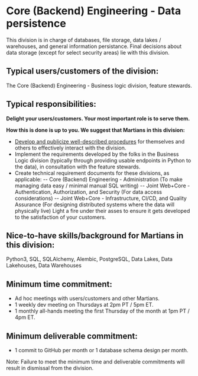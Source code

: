 # Core (Backend) Engineering - Data persistence
This division is in charge of databases, file storage, data lakes / warehouses, and general information persistance. Final decisions about data storage (except for select security areas) lie with this division.

## Typical users/customers of the division:
The Core (Backend) Engineering - Business logic division, feature stewards.

## Typical responsibilities: 

**Delight your users/customers. Your most important role is to serve them.**

**How this is done is up to you. We suggest that Martians in this division:**
- [Develop and publicize well-described procedures](./procedures.md) for themselves and others to effectively interact with the division.
- Implement the requirements developed by the folks in the Business Logic division (typically through providing usable endpoints in Python to the data), in consultation with the feature stewards.
- Create technical requirement documents for these divisions, as applicable:
-- Core (Backend) Engineering - Administration (To make managing data easy / minimal manual SQL writing)
-- Joint Web+Core - Authentication, Authorization, and Security (For data access considerations)
-- Joint Web+Core - Infrastructure, CI/CD, and Quality Assurance (For designing distributed systems where the data will physically live)
Light a fire under their asses to ensure it gets developed to the satisfaction of your customers.

## Nice-to-have skills/background for Martians in this division:
Python3, SQL, SQLAlchemy, Alembic, PostgreSQL, Data Lakes, Data Lakehouses, Data Warehouses

## Minimum time commitment:
- Ad hoc meetings with users/customers and other Martians.
- 1 weekly dev meeting on Thursdays at 2pm PT / 5pm ET.
- 1 monthly all-hands meeting the first Thursday of the month at 1pm PT / 4pm ET.

## Minimum deliverable commitment:
- 1 commit to GitHub per month or 1 database schema design per month.

Note: Failure to meet the minimum time and deliverable commitments will result in dismissal from the division.